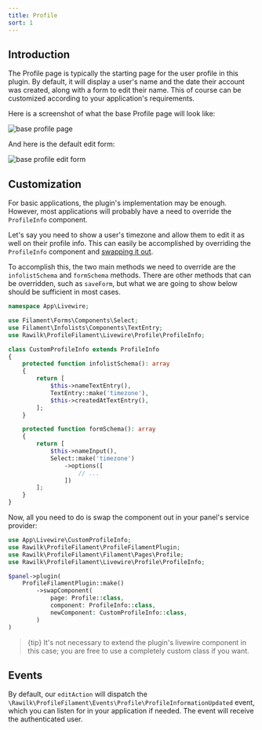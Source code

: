 ```yaml
---
title: Profile
sort: 1
---
```


## Introduction

The Profile page is typically the starting page for the user profile in this plugin. By default, it will display a user's name and the date their account was created, along with a form
to edit their name. This of course can be customized according to your application's requirements.

Here is a screenshot of what the base Profile page will look like:

![base profile page](https://github.com/rawilk/profile-filament-plugin/blob/main/assets/images/base-profile.png?raw=true)

And here is the default edit form:

![base profile edit form](https://github.com/rawilk/profile-filament-plugin/blob/main/assets/images/base-profile-edit-form.png?raw=true)

## Customization

For basic applications, the plugin's implementation may be enough. However, most applications will probably have a need to override the `ProfileInfo` component.

Let's say you need to show a user's timezone and allow them to edit it as well on their profile info. This can easily be accomplished by overriding the `ProfileInfo` component
and [swapping it out](/docs/profile-filament-plugin/{version}/customizations/page-customization#user-content-swap-components).

To accomplish this, the two main methods we need to override are the `infolistSchema` and `formSchema` methods. There are other methods that can be overridden, such as `saveForm`, but what we are going to show below should be sufficient in most cases.

```php
namespace App\Livewire;

use Filament\Forms\Components\Select;
use Filament\Infolists\Components\TextEntry;
use Rawilk\ProfileFilament\Livewire\Profile\ProfileInfo;

class CustomProfileInfo extends ProfileInfo
{
    protected function infolistSchema(): array
    {
        return [
            $this->nameTextEntry(),
            TextEntry::make('timezone'),
            $this->createdAtTextEntry(),
        ];
    }

    protected function formSchema(): array
    {
        return [
            $this->nameInput(),
            Select::make('timezone')
                ->options([
                    // ...
                ])
        ];
    }
}
```

Now, all you need to do is swap the component out in your panel's service provider:

```php
use App\Livewire\CustomProfileInfo;
use Rawilk\ProfileFilament\ProfileFilamentPlugin;
use Rawilk\ProfileFilament\Filament\Pages\Profile;
use Rawilk\ProfileFilament\Livewire\Profile\ProfileInfo;

$panel->plugin(
    ProfileFilamentPlugin::make()
        ->swapComponent(
            page: Profile::class,
            component: ProfileInfo::class,
            newComponent: CustomProfileInfo::class,
        )
)
```

> {tip} It's not necessary to extend the plugin's livewire component in this case; you are free to use a completely custom class if you want.

## Events

By default, our `editAction` will dispatch the `\Rawilk\ProfileFilament\Events\Profile\ProfileInformationUpdated` event, which you can listen for in your application if needed. The event will receive the authenticated user.
